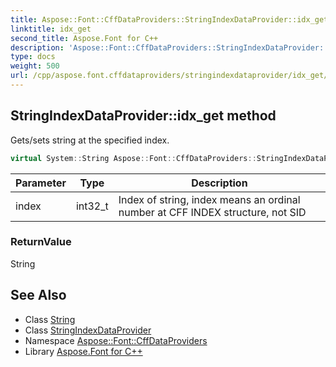 ```yaml
---
title: Aspose::Font::CffDataProviders::StringIndexDataProvider::idx_get method
linktitle: idx_get
second_title: Aspose.Font for C++
description: 'Aspose::Font::CffDataProviders::StringIndexDataProvider::idx_get method. Gets/sets string at the specified index in C++.'
type: docs
weight: 500
url: /cpp/aspose.font.cffdataproviders/stringindexdataprovider/idx_get/
---
```

## StringIndexDataProvider::idx_get method


Gets/sets string at the specified index.

```cpp
virtual System::String Aspose::Font::CffDataProviders::StringIndexDataProvider::idx_get(int32_t index)=0
```


| Parameter | Type | Description |
| --- | --- | --- |
| index | int32_t | Index of string, index means an ordinal number at CFF INDEX structure, not SID |

### ReturnValue

String

## See Also

* Class [String](../../../system/string/)
* Class [StringIndexDataProvider](../)
* Namespace [Aspose::Font::CffDataProviders](../../)
* Library [Aspose.Font for C++](../../../)
